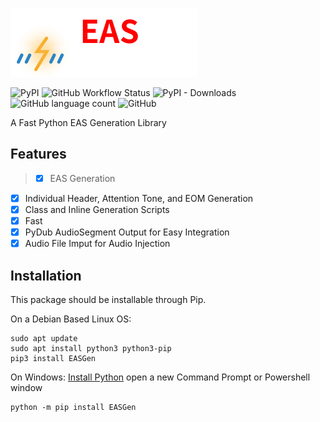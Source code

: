 ![EASGen](https://github.com/A-c0rN/EASGen/blob/main/doc/img/EASGen.png)

![PyPI](https://img.shields.io/pypi/v/EASGen?label=Version&style=flat-square) ![GitHub Workflow Status](https://img.shields.io/github/workflow/status/A-c0rN/EASGen/CodeQL?style=flat-square) ![PyPI - Downloads](https://img.shields.io/pypi/dm/EASGen?style=flat-square) ![GitHub language count](https://img.shields.io/github/languages/count/A-c0rN/EASGen?style=flat-square) ![GitHub](https://img.shields.io/github/license/A-c0rN/EASGen?style=flat-square)

A Fast Python EAS Generation Library

## Features
>  - [x] EAS Generation 
 - [x] Individual Header, Attention Tone, and EOM Generation
 - [x] Class and Inline Generation Scripts
 - [x] Fast
 - [x] PyDub AudioSegment Output for Easy Integration
 - [x] Audio File Imput for Audio Injection

## Installation
This package should be installable through Pip.

On a Debian Based Linux OS:
```
sudo apt update
sudo apt install python3 python3-pip
pip3 install EASGen
```

On Windows:
[Install Python](https://www.python.org/downloads/)
open a new Command Prompt or Powershell window
```
python -m pip install EASGen
```

